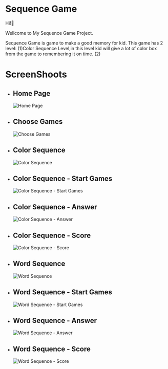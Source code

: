 # Sequence Game
Hi!👋
<p>Wellcome to My Sequence Game Project.</p>
<p>Sequence Game is game to make a good memory for kid. This game has 2 level: (1)Color Sequence Level,in this level kid will give a lot of color box from the game to remembering it on time. (2) </p>

<h1>ScreenShoots</h1>
<ul>
    <li>
        <h2>Home Page</h2>
        <img src="https://user-images.githubusercontent.com/84588706/148630216-ce982aff-7b8b-4ee1-a802-e11f18c5485f.jpg" alt="Home Page">
    </li>
    <li>
        <h2>Choose Games</h2>
        <img src="https://user-images.githubusercontent.com/84588706/148630241-996f00c6-4295-47ab-8924-88b0efd3fc7e.jpg" alt="Choose Games">
    </li>
    <li>
        <h2>Color Sequence</h2>
        <img src="https://user-images.githubusercontent.com/84588706/148630264-b7dc68ce-8443-480f-9cd6-0182a4181a42.jpg" alt="Color Sequence">
    </li>
    <li>
        <h2>Color Sequence - Start Games</h2>
        <img src="https://user-images.githubusercontent.com/84588706/148711356-95e81898-d0d7-4fc8-bc76-c3dc3217c2d5.jpg" alt="Color Sequence - Start Games">
    </li>
    <li>
        <h2>Color Sequence - Answer</h2>
        <img src="https://user-images.githubusercontent.com/84588706/148711399-3ffe82d6-8261-438e-9b76-7bbd115439bd.jpg" alt="Color Sequence - Answer">
    </li>
    <li>
        <h2>Color Sequence - Score</h2>
        <img src="https://user-images.githubusercontent.com/84588706/148711608-8c636076-0278-429b-80a5-acd6e4b5bbc7.jpg" alt="Color Sequence - Score">
    </li>
    <li>
        <h2>Word Sequence</h2>
        <img src="https://user-images.githubusercontent.com/84588706/148711636-32cdf45c-37d4-455d-a77b-fbc85ce66585.jpg" alt="Word Sequence">
    </li>
    <li>
        <h2>Word Sequence - Start Games</h2>
        <img src="https://user-images.githubusercontent.com/84588706/148711655-4e0f996b-a088-4366-ad49-76f7e220e771.jpg" alt="Word Sequence - Start Games">
    </li>
    <li>
        <h2>Word Sequence - Answer</h2>
        <img src="https://user-images.githubusercontent.com/84588706/148711713-4c9d0d40-947c-44cc-845c-7805ff54ade4.jpg" alt="Word Sequence - Answer">
    </li>
    <li>
        <h2>Word Sequence - Score</h2>
        <img src="https://user-images.githubusercontent.com/84588706/148711753-6bccc9fc-9a4b-4520-a44b-e9b039d2be6e.jpg" alt="Word Sequence - Score">
    </li>
</ul>
